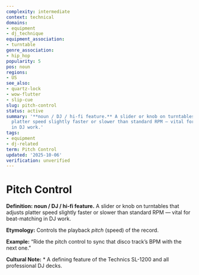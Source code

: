 ```yaml
---
complexity: intermediate
context: technical
domains:
- equipment
- dj_technique
equipment_association:
- turntable
genre_association:
- hip_hop
popularity: 5
pos: noun
regions:
- US
see_also:
- quartz-lock
- wow-flutter
- slip-cue
slug: pitch-control
status: active
summary: '**noun / DJ / hi-fi feature.** A slider or knob on turntables that adjusts
  platter speed slightly faster or slower than standard RPM — vital for beat-matching
  in DJ work.'
tags:
- equipment
- dj-related
term: Pitch Control
updated: '2025-10-06'
verification: unverified
---
```


# Pitch Control

**Definition:** **noun / DJ / hi-fi feature.** A slider or knob on turntables that adjusts platter speed slightly faster or slower than standard RPM — vital for beat-matching in DJ work.

**Etymology:** Controls the playback *pitch* (speed) of the record.

**Example:** “Ride the pitch control to sync that disco track’s BPM with the next one.”

**Cultural Note:** * A defining feature of the Technics SL-1200 and all professional DJ decks.

